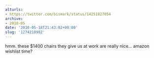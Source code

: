 ```yaml
---
alturls:
- https://twitter.com/bismark/status/14251827054
archive:
- 2010-05
date: '2010-05-18T21:43:02+00:00'
slug: '1274218982'
---
```


hmm. these $1400 chairs they give us at work are really nice... amazon wishlist time?

